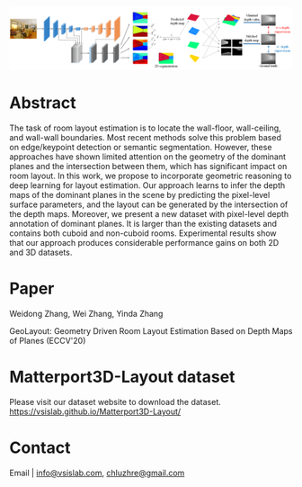 ![image](https://raw.githubusercontent.com/AyaseChihaya/AyaseChihaya.github.io/master/illustration.png)

# Abstract
The task of room layout estimation is to locate the wall-floor, wall-ceiling, and wall-wall boundaries. Most recent methods solve this problem based on edge/keypoint detection or semantic segmentation. However, these approaches have shown limited attention on the geometry of the dominant planes and the intersection between them, which has significant impact on room layout. In this work, we propose to incorporate geometric reasoning to deep learning for layout estimation. Our approach learns to infer the depth maps of the dominant planes in the scene by predicting the pixel-level surface parameters, and the layout can be generated by the intersection of the depth maps. Moreover, we present a new dataset with pixel-level depth annotation of dominant planes. It is larger than the existing datasets and contains both cuboid and non-cuboid rooms. Experimental results show that our approach produces considerable performance gains on both 2D and 3D datasets.

# Paper
Weidong Zhang, Wei Zhang, Yinda Zhang

GeoLayout: Geometry Driven Room Layout Estimation Based on Depth Maps of Planes (ECCV'20)


# Matterport3D-Layout dataset

Please visit our dataset website to download the dataset. https://vsislab.github.io/Matterport3D-Layout/


# Contact
Email | <info@vsislab.com>, <chluzhre@gmail.com>
